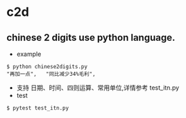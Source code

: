 # c2d

##  chinese 2 digits use python language.

* example 

```
$ python chinese2digits.py
"再加一点",   "同比减少34%毛利",
```
* 支持 日期、时间、四则运算、常用单位,详情参考 test_itn.py
* test 
```
$ pytest test_itn.py
```
